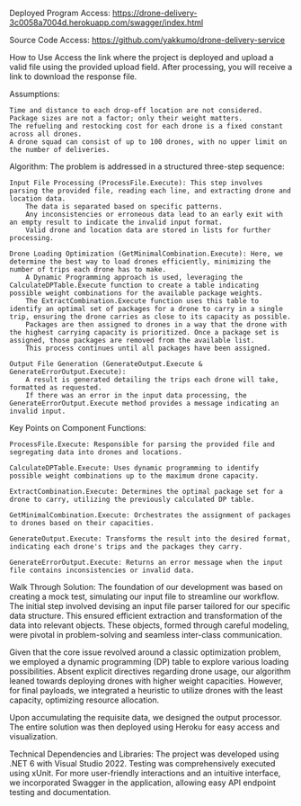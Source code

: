 Deployed Program Access:
https://drone-delivery-3c0058a7004d.herokuapp.com/swagger/index.html

Source Code Access:
https://github.com/yakkumo/drone-delivery-service

How to Use
Access the link where the project is deployed and upload a valid file using the provided upload field. After processing, you will receive a link to download the response file.

Assumptions:

    Time and distance to each drop-off location are not considered.
    Package sizes are not a factor; only their weight matters.
    The refueling and restocking cost for each drone is a fixed constant across all drones.
    A drone squad can consist of up to 100 drones, with no upper limit on the number of deliveries.

Algorithm:
The problem is addressed in a structured three-step sequence:

    Input File Processing (ProcessFile.Execute): This step involves parsing the provided file, reading each line, and extracting drone and location data.
        The data is separated based on specific patterns.
        Any inconsistencies or erroneous data lead to an early exit with an empty result to indicate the invalid input format.
        Valid drone and location data are stored in lists for further processing.

    Drone Loading Optimization (GetMinimalCombination.Execute): Here, we determine the best way to load drones efficiently, minimizing the number of trips each drone has to make.
        A Dynamic Programming approach is used, leveraging the CalculateDPTable.Execute function to create a table indicating possible weight combinations for the available package weights.
        The ExtractCombination.Execute function uses this table to identify an optimal set of packages for a drone to carry in a single trip, ensuring the drone carries as close to its capacity as possible.
        Packages are then assigned to drones in a way that the drone with the highest carrying capacity is prioritized. Once a package set is assigned, those packages are removed from the available list.
        This process continues until all packages have been assigned.

    Output File Generation (GenerateOutput.Execute & GenerateErrorOutput.Execute):
        A result is generated detailing the trips each drone will take, formatted as requested.
        If there was an error in the input data processing, the GenerateErrorOutput.Execute method provides a message indicating an invalid input.

Key Points on Component Functions:

    ProcessFile.Execute: Responsible for parsing the provided file and segregating data into drones and locations.

    CalculateDPTable.Execute: Uses dynamic programming to identify possible weight combinations up to the maximum drone capacity.

    ExtractCombination.Execute: Determines the optimal package set for a drone to carry, utilizing the previously calculated DP table.

    GetMinimalCombination.Execute: Orchestrates the assignment of packages to drones based on their capacities.

    GenerateOutput.Execute: Transforms the result into the desired format, indicating each drone's trips and the packages they carry.

    GenerateErrorOutput.Execute: Returns an error message when the input file contains inconsistencies or invalid data.    


Walk Through Solution:
The foundation of our development was based on creating a mock test, simulating our input file to streamline our workflow. The initial step involved devising an input file parser tailored for our specific data structure. This ensured efficient extraction and transformation of the data into relevant objects. These objects, formed through careful modeling, were pivotal in problem-solving and seamless inter-class communication.

Given that the core issue revolved around a classic optimization problem, we employed a dynamic programming (DP) table to explore various loading possibilities. Absent explicit directives regarding drone usage, our algorithm leaned towards deploying drones with higher weight capacities. However, for final payloads, we integrated a heuristic to utilize drones with the least capacity, optimizing resource allocation.

Upon accumulating the requisite data, we designed the output processor. The entire solution was then deployed using Heroku for easy access and visualization.

Technical Dependencies and Libraries:
The project was developed using .NET 6 with Visual Studio 2022. Testing was comprehensively executed using xUnit. For more user-friendly interactions and an intuitive interface, we incorporated Swagger in the application, allowing easy API endpoint testing and documentation.

